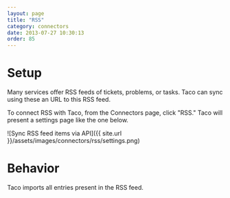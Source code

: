 ```yaml
---
layout: page
title: "RSS"
category: connectors
date: 2013-07-27 10:30:13
order: 85
---
```


# Setup

Many services offer RSS feeds of tickets, problems, or tasks. Taco can
sync using these an URL to this RSS feed.

To connect RSS with Taco, from the Connectors page, click "RSS." Taco
will present a settings page like the one below. 

![Sync RSS feed items via API]({{ site.url }}/assets/images/connectors/rss/settings.png)


# Behavior

Taco imports all entries present in the RSS feed.
